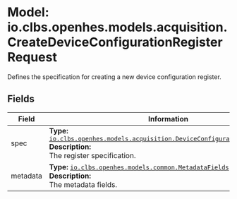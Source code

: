 # Model: io.clbs.openhes.models.acquisition.CreateDeviceConfigurationRegisterRequest

Defines the specification for creating a new device configuration register.

## Fields

| Field | Information |
| --- | --- |
| spec | <b>Type:</b> [`io.clbs.openhes.models.acquisition.DeviceConfigurationRegisterSpec`](model-io-clbs-openhes-models-acquisition-deviceconfigurationregisterspec.md)<br><b>Description:</b><br>The register specification. |
| metadata | <b>Type:</b> [`io.clbs.openhes.models.common.MetadataFields`](model-io-clbs-openhes-models-common-metadatafields.md)<br><b>Description:</b><br>The metadata fields. |

